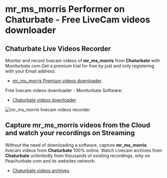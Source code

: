 # mr_ms_morris Performer on Chaturbate - Free LiveCam videos downloader

## Chaturbate Live Videos Recorder

Monitor and record livecam videos of **mr_ms_morris** from **Chaturbate** with Moniturbate.com
Get a premium trial for free by just and only registering with your Email address:
* [mr_ms_morris Premium videos downloader](https://moniturbate.com/request-demo-licence-key.html)

Free livecam videos downloader - Moniturbate Software:
* [Chaturbate videos downloader](https://moniturbate.com/moniturbate-download-software.html)

![mr_ms_morris livecam videos recorder](https://peachurnet.com/templates/moniturbate-software.png)


## Capture mr_ms_morris videos from the Cloud and watch your recordings on Streaming

Without the need of downloading a software, capture **mr_ms_morris** livecam videos from **Chaturbate** 100% online.
Watch Livecam archives from **Chaturbate** unlimitedly from thousands of existing recordings, only on Peachurbate.com and its websites network:
* [Chaturbate videos archives](https://peachurnet.com/)
